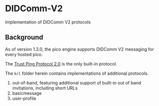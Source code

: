 # DIDComm-V2
Implementation of DIDComm V2 protocols

## Background

As of version 1.3.0, the pico engine supports DIDComm V2 messaging for every hosted pico.

The [Trust Ping Protocol 2.0](https://didcomm.org/trust-ping/2.0/) is the only built-in protocol.

The `krl` folder herein contains implementations of additional protocols.
1. out-of-band, featuring additional support of built-in out of band invitations, including short URLs
2. basicmessage
3. user-profile

